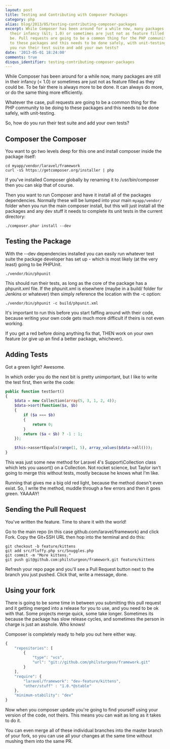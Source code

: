 ```yaml
---
layout: post
title: Testing and Contributing with Composer Packages
category: php
alias: blog/2013/05/testing-contributing-composer-packages
excerpt: While Composer has been around for a while now, many packages are still in
  their infancy (&lt; 1.0) or sometimes are just not as feature filled as they could
  be. Pull requests are going to be a common thing for the PHP community to be doing
  to these packages and this needs to be done safely, with unit-testing. So, how do
  you run their test suite and add your own tests?
date: '2013-05-01 18:24:00'
comments: true
disqus_identifier: testing-contributing-composer-packages
---
```


While Composer has been around for a while now, many packages are still in their infancy (< 1.0) or sometimes are just not as feature filled as they could be. To be fair there is always more to be done. It can always do more, or do the same thing more efficiently.

Whatever the case, pull requests are going to be a common thing for the PHP community to be doing to these packages and this needs to be done safely, with unit-testing.

So, how do you run their test suite and add your own tests?

## Composer the Composer

You want to go two levels deep for this one and install composer inside the package itself:

~~~console
cd myapp/vendor/laravel/framework
curl -sS https://getcomposer.org/installer | php
~~~
    
If you've installed Composer globally by renaming it to /usr/bin/composer then you can skip that of course.

Then you want to run Composer and have it install all of the packages dependencies. Normally these will be lumped into your main `myapp/vendor/` folder when you run the main composer install, but this will just install all the packages and any dev stuff it needs to complete its unit tests in the current directory:

~~~console
./composer.phar install --dev
~~~

## Testing the Package

With the --dev dependencies installed you can easily run whatever test suite the package developer has set up - which is most likely (at the very least) going to be PHPUnit.

~~~console
./vendor/bin/phpunit
~~~

This should run their tests, as long as the core of the package has a phpunit.xml file. If the phpunit.xml is elsewhere (maybe in a build/ folder for Jenkins or whatever) then simply reference the location with the -c option:

~~~console
./vendor/bin/phpunit -c build/phpunit.xml
~~~

It's important to run this before you start faffing around with their code, because writing your own code gets much more difficult if theirs is not even working. 

If you get a red before doing anything fix that, THEN work on your own feature (or give up an find a better package, whichever).
    
## Adding Tests

Got a green light? Awesome. 

In which order you do the next bit is pretty unimportant, but I like to write the test first, then write the code:

~~~php
public function testSort()
{
    $data = new Collection(array(5, 3, 1, 2, 4));
    $data->sort(function($a, $b)
    { 
        if ($a === $b)
        {
            return 0;
        }
        return ($a < $b) ? -1 : 1;
    });

    $this->assertEquals(range(1, 5), array_values($data->all()));
}
~~~

This was just some new method for Laravel 4's Support\Collection class which lets you uasort() on a Collection. Not rocket science, but Taylor isn't going to merge this without tests, mostly because he knows what I'm like.

Running that gives me a big old red light, because the method doesn't even exist. So, I write the method, muddle through a few errors and then it goes green. YAAAAY!

## Sending the Pull Request

You've written the feature. Time to share it with the world!

Go to the main repo (in this case github.com/laravel/framework) and click Fork. Copy the Git+SSH URL then hop into the terminal and do this:

~~~console
git checkout -b feature/kittens
git add src/Fluffy.php src/Snuggles.php
git commit -m "More kittens."
git push git@github.com:philsturgeon/framework.git feature/kittens
~~~
  
Refresh your repo page and you'll see a Pull Request button next to the branch you just pushed. Click that, write a message, done.

## Using your fork

There is going to be some time in between you submitting this pull request and it getting merged into a release for you to use, and you need to be ok with that. Some projects merge quick, some take longer. Sometimes its because the package has slow release cycles, and sometimes the person in charge is just an asshole. Who knows!

Composer is completely ready to help you out here either way.

~~~js
{
    "repositories": [
        {
            "type": "vcs",
            "url": "git://github.com/philsturgeon/framework.git"
        }
    ],
    "require": {
        "laravel/framework": "dev-feature/kittens",
		"other/stuff" : "1.0.*@stable"
    },
    "minimum-stability": "dev"
}
~~~

Now when you composer update you're going to find yourself using your version of the code, not theirs. This means you can wait as long as it takes to do it. 

You can even merge all of these individual branches into the master branch of your fork, so you can use all your changes at the same time without mushing them into the same PR.